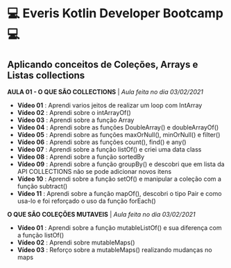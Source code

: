 # :computer: Everis Kotlin Developer Bootcamp :computer:
## Aplicando conceitos de Coleções, Arrays e Listas collections
**AULA 01 - O QUE SÃO COLLECTIONS** | _Aula feita no dia 03/02/2021_
- **Vídeo 01** : Aprendi varios jeitos de realizar um loop com IntArray
- **Vídeo 02** : Aprendi sobre o intArrayOf() 
- **Vídeo 03** : Aprendi sobre a função Array 
- **Vídeo 04** : Aprendi sobre as funções DoubleArray() e doubleArrayOf() 
- **Vídeo 05** : Aprendi sobre as funções maxOrNull(), minOrNull() e filter() 
- **Vídeo 06** : Aprendi sobre as funções count(), find() e any()
- **Vídeo 07** : Aprendi sobre a função listOf() e criei uma data class 
- **Vídeo 08** : Aprendi sobre a função sortedBy
- **Vídeo 09** : Aprendi sobre a função groupBy() e descobri que em lista da API COLLECTIONS não se pode adicionar novos itens
- **Vídeo 10** : Aprendi sobre a função setOf() e manipular a coleção com a função subtract()
- **Vídeo 11** : Aprendi sobre a função mapOf(), descobri o tipo Pair e como usa-lo e foi reforçado o uso da função forEach()

**O QUE SÃO COLEÇÕES MUTAVEIS** |  _Aula feita no dia 03/02/2021_
- **Vídeo 01** : Aprendi sobre a função mutableListOf() e sua diferença com a função listOf()
- **Vídeo 02** : Aprendi sobre mutableMaps()
- **Vídeo 03** : Reforço sobre a mutableMaps() realizando mudanças no maps